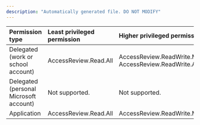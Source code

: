 ```yaml
---
description: "Automatically generated file. DO NOT MODIFY"
---
```


|Permission type|Least privileged permission|Higher privileged permissions|
|:---|:---|:---|
|Delegated (work or school account)|AccessReview.Read.All|AccessReview.ReadWrite.Membership, AccessReview.ReadWrite.All|
|Delegated (personal Microsoft account)|Not supported.|Not supported.|
|Application|AccessReview.Read.All|AccessReview.ReadWrite.Membership|

